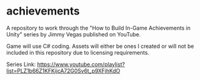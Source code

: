 # achievements
A repository to work through the "How to Build In-Game Achievements in Unity" series by Jimmy Vegas published on YouTube.

Game will use C# coding.  Assets will either be ones I created or will not be included in this repository due to licensing requirements.

Series Link:
https://www.youtube.com/playlist?list=PLZ1b66Z1KFKijcA72G0Sv6t_p9XFjhKdO
